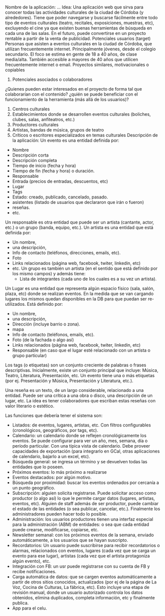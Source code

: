 ﻿Nombre de la aplicación: …
Idea:
Una aplicación web que sirva para conocer todas las actividades culturales de la ciudad de Córdoba (y alrededores). Tiene que poder navegarse y buscarse fácilmente entre todo tipo de eventos culturales (teatro, recitales, exposiciones, muestras, etc), excluyendo el cine ya que existen buenas herramientas de búsqueda en cada una de las salas.
En el futuro, puede convertirse en un proyecto rentable a partir de la venta de publicidad.
Potenciales usuarios (target)
Personas que asisten a eventos culturales en la ciudad de Córdoba, que utilizan frecuentemente internet. Principalmente jóvenes, desde el colegio secundario.
El foco se estima en gente de 18 a 40 años, de clase media/alta.
También accesible a mayores de 40 años que utilicen frecuentemente internet o email.
Proyectos similares, motivacionales o copiables
1. Potenciales asociados o colaboradores

¿Quienes pueden estar interesados en el proyecto de forma tal que colaborarían con el contenido? ¿quién se puede beneficiar con el funcionamiento de la herramienta (más allá de los usuarios)?
1. Centros culturales
2. Establecimientos donde se desarrollen eventos culturales (boliches, clubes, salas, anfiteatros, etc.)
3. Productores culturales
4. Artistas, bandas de música, grupos de teatro
5. Críticos o escritores especializados en temas culturales
Descripción de la aplicación:
Un evento es una entidad definida por:
 - Nombre
 - Descripción corta
 - Descripción completa
 - Tiempo de inicio (fecha y hora)
 - Tiempo de fin (fecha y hora) o duración.
 - Responsable
 - Entrada (precios de entradas, descuentos, etc)
 - Lugar
 - Tags
 - Estado: creado, publicado, cancelado, pasado.
 - asistentes (listado de usuarios que declararon que irán o fueron)
 - reseñas.
 - etc.


Un responsable es otra entidad que puede ser un artista (cantante, actor, etc.) o un grupo (banda, equipo, etc.). Un artista es una entidad que está definida por:
 - Un nombre,
 - una descripción,
 - Info de contacto (teléfonos, direcciones, emails, etc).
 - Foto
 - Links relacionados (página web, facebook, twiter, linkedin, etc)
 - etc.
Un grupo es también un artista (en el sentido que está definido por los mismo campos) y además tiene:
    - Lista de integrantes (cada uno de los cuales es a su vez un artista).


Un Lugar es una entidad que representa algún espacio físico (sala, salón, plaza, etc) donde se realizan eventos. En la medida que se van cargando lugares los mismos quedan disponibles en la DB para que puedan ser re-utilizados. Está definido por:
 - Un nombre,
 - una descripción,
 - Dirección (incluye barrio o zona).
 - mapa
 - Info de contacto (teléfonos, emails, etc).
 - Foto (de la fachada o algo así)
 - Links relacionados (página web, facebook, twiter, linkedin, etc)
 - Responsable (en caso que el lugar esté relacionado con un artista o grupo particular)


Los tags (o etiquetas) son un conjunto creciente de palabras o frases descriptivas. Inicialmente, existe un conjunto principal que incluye: Música, Teatro, Literatura, Presentación, etc. Un evento tiene una o más etiquetas (por ej. Presentación y Música, Presentación y Literatura, etc.). 


Una reseña es un texto, de un largo considerable, relacionado a una entidad. Puede ser una crítica a una obra o disco, una descripción de un lugar, etc. La idea es tener colaboradores que escriban estas reseñas con valor literario o estético.


Las funciones que debería tener el sistema son:
 - Listados: de eventos, lugares, artistas, etc. Con filtros configurables (cronológicos, geográficos, por tags, etc).
 - Calendario: un calendario donde se reflejen cronológicamente los eventos. Se puede configurar para ver un año, mes, semana, día o período particular. Con una típica vista de calendario. Debe proveer capacidades de exportación (para integrarlo en GCal, otras aplicaciones de calendario, bajarlo a un excel, etc).
 - Búsqueda general: se ingresa un término y se devuelven todas las entidades que lo poseen.
 - Próximos eventos: lo más próximo a realizarse
 - Eventos destacados: por algún motivo.
 - Búsqueda por proximidad: buscar los eventos ordenados por cercanía a un punto geográfico.
 - Subscripción: alguien solicita registrarse. Puede solicitar acceso como productor (o algo así) lo que le permite cargar datos (lugares, artistas, eventos, etc). Alguien de staff además de ser productor, puede cambiar el estado de las entidades (o sea publicar, cancelar, etc.). Finalmente los administradores pueden hacer todo lo posible.
 - Administración: los usuarios productores tienen una interfaz especial para la administración (ABM) de entidades: o sea que cada entidad puede crearse, modificarse, copiarse, etc.
 - Newsletter semanal: con los próximos eventos de la semana, enviado automáticamente, a los usuarios que se hayan suscripto.
 - Recordatorios: Un usuario puede suscribirse para recibir recordatorios o alarmas, relacionados con eventos, lugares (cada vez que se carga un evento para ese lugar), artistas (cada vez que el artista protagoniza algún evento), etc.
 - Integración con FB: un usr puede registrarse con su cuenta de FB y recibe notificaciones.
 - Carga automática de datos: que se cargen eventos automáticamente a partir de otros sitios conocidos, actualizados (por ej de la página de La Voz, Cocina de Culturas, La fábrica, etc). Esto incluye una etapa de revisión manual, donde un usuario autorizado controla los datos obtenidos, elimina duplicados, completa información, etc y finalmente publica.
 - App para el celu.
